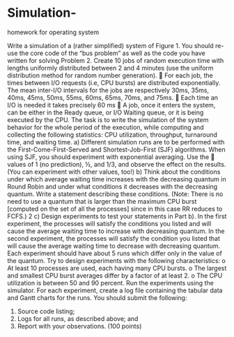 # Simulation-
homework for operating system

Write a simulation of a (rather simplified) system of Figure 1. You should re-use the core
code of the “bus problem” as well as the code you have written for solving Problem 2.
Create 10 jobs of random execution time with lengths uniformly distributed between 2
and 4 minutes (use the uniform distribution method for random number generation).
 For each job, the times between I/O requests (i.e, CPU bursts) are distributed
exponentially. The mean inter-I/O intervals for the jobs are respectively 30ms,
35ms, 40ms, 45ms, 50ms, 55ms, 60ms, 65ms, 70ms, and 75ms.
 Each time an I/O is needed it takes precisely 60 ms
 A job, once it enters the system, can be either in the Ready queue, or I/O
Waiting queue, or it is being executed by the CPU.
The task is to write the simulation of the system behavior for the whole period of the
execution, while computing and collecting the following statistics: CPU utilization,
throughput, turnaround time, and waiting time.
a) Different simulation runs are to be performed with the First-Come-First-Served
and Shortest-Job-First (SJF) algorithms. When using SJF, you should experiment
with exponential averaging. Use the  values of 1 (no prediction), ½, and 1/3, and
observe the effect on the results. (You can experiment with other values, too!)
b) Think about the conditions under which average waiting time increases with the
decreasing quantum in Round Robin and under what conditions it decreases with
the decreasing quantum. Write a statement describing these conditions. (Note:
There is no need to use a quantum that is larger than the maximum CPU burst
[computed on the set of all the processes] since in this case RR reduces to FCFS.)
2
c) Design experiments to test your statements in Part b). In the first experiment, the
processes will satisfy the conditions you listed and will cause the average waiting
time to increase with decreasing quantum. In the second experiment, the
processes will satisfy the condition you listed that will cause the average waiting
time to decrease with decreasing quantum. Each experiment should have about 5
runs which differ only in the value of the quantum. Try to design experiments
with the following characteristics:
o At least 10 processes are used, each having many CPU bursts.
o The largest and smallest CPU burst averages differ by a factor of at least
2.
o The CPU utilization is between 50 and 90 percent.
Run the experiments using the simulator. For each experiment, create a log file
containing the tabular data and Gantt charts for the runs.
You should submit the following:
1. Source code listing;
2. Logs for all runs, as described above; and
3. Report with your observations.
(100 points)


